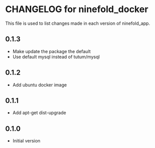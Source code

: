 # CHANGELOG for ninefold\_docker

This file is used to list changes made in each version of ninefold\_app.

## 0.1.3

* Make update the package the default
* Use default mysql instead of tutum/mysql

## 0.1.2

* Add ubuntu docker image

## 0.1.1

* Add apt-get dist-upgrade

## 0.1.0

* Initial version
